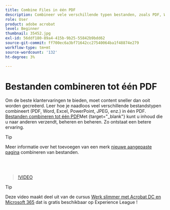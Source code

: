 ```yaml
---
title: Combine Files in één PDF
description: Combineer vele verschillende typen bestanden, zoals PDF, Word, Excel, PowerPoint of JPEG, in één PDF
role: User
product: adobe acrobat
level: Beginner
thumbnail: 35452.jpg
exl-id: 56ddf180-89a4-415b-9b25-55842b9bdd62
source-git-commit: ff700ec6a3bf71642cc27540064ba1f48874e279
workflow-type: tm+mt
source-wordcount: '132'
ht-degree: 3%

---
```


# Bestanden combineren tot één PDF

Om de beste klantervaringen te bieden, moet content sneller dan ooit worden gecreëerd. Leer hoe je naadloos veel verschillende bestandstypen combineert (PDF, Word, Excel, PowerPoint, JPEG, enz.) in één PDF. [Bestanden combineren tot één PDF](https://www.adobe.com/nl/acrobat/online/merge-pdf.html)Met {target=&quot;_blank&quot;} kunt u inhoud die u naar anderen verzendt, beheren en beheren. Zo ontstaat een betere ervaring.

>[!TIP]
>
>Meer informatie over het toevoegen van een merk [nieuwe aangepaste pagina](add-custom-page.md) combineren van bestanden.

<br> 

>[!VIDEO](https://video.tv.adobe.com/v/35452?hidetitle=true)

>[!TIP]
>
>Deze video maakt deel uit van de cursus [Werk slimmer met Acrobat DC en Microsoft 365](https://experienceleague.adobe.com/?recommended=Acrobat-U-1-2021.microsoft365) dat is gratis beschikbaar op Experience League !

